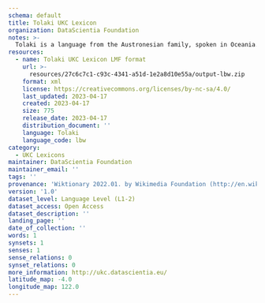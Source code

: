 ```yaml
---
schema: default
title: Tolaki UKC Lexicon
organization: DataScientia Foundation
notes: >-
  Tolaki is a language from the Austronesian family, spoken in Oceania. The UKC Lexicon of Tolaki is represented as a lexico-semantic network. It consists of words, word senses, synsets, as well as sense-level and synset-level relationships.
resources:
  - name: Tolaki UKC Lexicon LMF format
    url: >-
      resources/27c6c7c1-c93c-4341-a51d-1e2a8d10e55a/output-lbw.zip
    format: xml
    license: https://creativecommons.org/licenses/by-nc-sa/4.0/
    last_updated: 2023-04-17
    created: 2023-04-17
    size: 775
    release_date: 2023-04-17
    distribution_document: ''
    language: Tolaki
    language_code: lbw
category:
  - UKC Lexicons
maintainer: DataScientia Foundation
maintainer_email: ''
tags: ''
provenance: 'Wiktionary 2022.01. by Wikimedia Foundation (http://en.wiktionary.org); Princeton WordNet 2.1 by Princeton University (https://wordnet.princeton.edu)'
version: '1.0'
dataset_level: Language Level (L1-2)
dataset_access: Open Access
dataset_description: ''
landing_page: ''
date_of_collection: ''
words: 1
synsets: 1
senses: 1
sense_relations: 0
synset_relations: 0
more_information: http://ukc.datascientia.eu/
latitude_map: -4.0
longitude_map: 122.0
---
```

